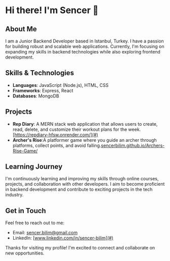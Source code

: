 # Hi there! I'm Sencer 👋

## About Me

I am a Junior Backend Developer based in Istanbul, Turkey. I have a passion for building robust and scalable web applications. Currently, I'm focusing on expanding my skills in backend technologies while also exploring frontend development.

## Skills & Technologies

- **Languages**: JavaScript (Node.js), HTML, CSS
- **Frameworks**: Express, React
- **Databases**: MongoDB

## Projects

- **Rep Diary**: A MERN stack web application that allows users to create, read, delete, and customize their workout plans for the week. [https://repdiary-hfsw.onrender.com/](#)
- **Archer's Rise**:A platformer game where you guide an archer through platforms, collect points, and avoid falling.[sencerbilim.github.io/Archers-Rise-Game/](#)

## Learning Journey

I'm continuously learning and improving my skills through online courses, projects, and collaboration with other developers. I aim to become proficient in backend development and contribute to exciting projects in the tech industry.

## Get in Touch

Feel free to reach out to me:

- Email: [sencer.bilim@gmail.com](mailto:sencer.bilim@gmail.com)
- LinkedIn: [www.linkedin.com/in/sencer-bilim](#)

Thanks for visiting my profile! I'm excited to connect and collaborate on new opportunities.
